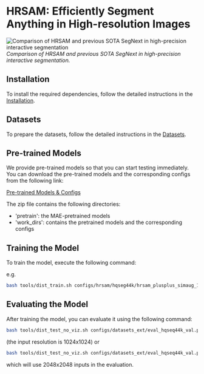 # HRSAM: Efficiently Segment Anything in High-resolution Images

![Comparison of HRSAM and previous SOTA SegNext in high-precision interactive segmentation](assets/experiment-qualitative.png)
*Comparison of HRSAM and previous SOTA SegNext in high-precision interactive segmentation.*

## Installation

To install the required dependencies, follow the detailed instructions in the [Installation](./INSTALL.md).

## Datasets

To prepare the datasets, follow the detailed instructions in the [Datasets](./DATASETS.md).

## Pre-trained Models

We provide pre-trained models so that you can start testing immediately. You can download the pre-trained models and the corresponding configs from the following link:

[Pre-trained Models & Configs](https://mega.nz/file/kisziSBQ#Y1iiXF3kmeGgrjxToBN4lSS15vSL2KZ7GrasCUn1zQI)

The zip file contains the following directories:
- 'pretrain': the MAE-pretrained models
- 'work_dirs': contains the pretrained models and the corresponding configs


## Training the Model

To train the model, execute the following command:

e.g.
```bash
bash tools/dist_train.sh configs/hrsam/hqseg44k/hrsam_plusplus_simaug_1024x1024_bs1_40k.py 4
```

## Evaluating the Model

After training the model, you can evaluate it using the following command:

```bash
bash tools/dist_test_no_viz.sh configs/datasets_ext/eval_hqseq44k_val.py work_dirs/hrsam/hqseg44k/hrsam_plusplus_simaug_1024x1024_bs1_40k/iter_40000.pth 4
```
(the input resolution is 1024x1024)
or
```bash
bash tools/dist_test_no_viz.sh configs/datasets_ext/eval_hqseq44k_val.py work_dirs/hrsam/hqseg44k/hrsam_plusplus_simaug_1024x1024_bs1_40k/iter_40000.pth 4 -c configs/eval_custom/simseg_ts2048.py 
```
which will use 2048x2048 inputs in the evaluation.
